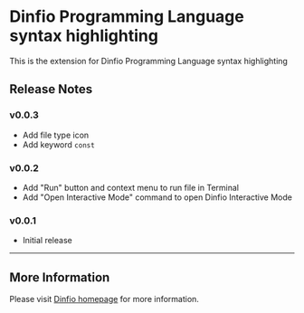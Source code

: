 # Dinfio Programming Language syntax highlighting

This is the extension for Dinfio Programming Language syntax highlighting

## Release Notes

### v0.0.3

- Add file type icon
- Add keyword `const`

### v0.0.2

- Add "Run" button and context menu to run file in Terminal
- Add "Open Interactive Mode" command to open Dinfio Interactive Mode

### v0.0.1

- Initial release

-----------------------------------------------------------------------------------------------------------

## More Information

Please visit [Dinfio homepage](https://dinfio.org/) for more information.
